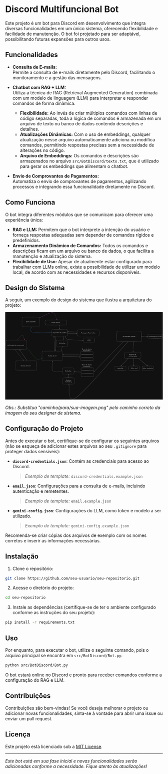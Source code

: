 # Discord Multifuncional Bot

Este projeto é um bot para Discord em desenvolvimento que integra diversas funcionalidades em um único sistema, oferecendo flexibilidade e facilidade de manutenção. O bot foi projetado para ser adaptável, possibilitando futuras expansões para outros usos.

## Funcionalidades

- **Consulta de E-mails:**  
  Permite a consulta de e-mails diretamente pelo Discord, facilitando o monitoramento e a gestão das mensagens.

- **Chatbot com RAG + LLM:**  
  Utiliza a técnica de RAG (Retrieval Augmented Generation) combinada com um modelo de linguagem (LLM) para interpretar e responder comandos de forma dinâmica.  
  - **Flexibilidade:** Ao invés de criar múltiplos comandos com linhas de código separadas, toda a lógica de comandos é armazenada em um arquivo de texto ou banco de dados contendo descrições e detalhes.  
  - **Atualizações Dinâmicas:** Com o uso de embeddings, qualquer atualização nesse arquivo automaticamente adiciona ou modifica comandos, permitindo respostas precisas sem a necessidade de alterações no código.
  - **Arquivo de Embeddings:** Os comandos e descrições são armazenados no arquivo `src/BotDiscord/texto.txt`, que é utilizado para gerar os embeddings que alimentam o chatbot.

- **Envio de Comprovantes de Pagamentos:**  
  Automatiza o envio de comprovantes de pagamentos, agilizando processos e integrando essa funcionalidade diretamente no Discord.

## Como Funciona

O bot integra diferentes módulos que se comunicam para oferecer uma experiência única:
- **RAG e LLM:** Permitem que o bot interprete a intenção do usuário e forneça respostas adequadas sem depender de comandos rígidos e predefinidos.
- **Armazenamento Dinâmico de Comandos:** Todos os comandos e descrições ficam em um arquivo ou banco de dados, o que facilita a manutenção e atualização do sistema.
- **Flexibilidade de Uso:** Apesar de atualmente estar configurado para trabalhar com LLMs online, existe a possibilidade de utilizar um modelo local, de acordo com as necessidades e recursos disponíveis.

## Design do Sistema

A seguir, um exemplo do design do sistema que ilustra a arquitetura do projeto:

![System Designer](images\ragbotsystem.png)

*Obs.: Substitua "caminho/para/sua-imagem.png" pelo caminho correto da imagem do seu designer de sistema.*

## Configuração do Projeto

Antes de executar o bot, certifique-se de configurar os seguintes arquivos (não se esqueça de adicionar estes arquivos ao seu `.gitignore` para proteger dados sensíveis):

- **`discord-credentials.json`**: Contém as credenciais para acesso ao Discord.  
  > *Exemplo de template:* `discord-credentials.example.json`

- **`email.json`**: Configurações para a consulta de e-mails, incluindo autenticação e remetentes.  
  > *Exemplo de template:* `email.example.json`

- **`gemini-config.json`**: Configurações do LLM, como token e modelo a ser utilizado.  
  > *Exemplo de template:* `gemini-config.example.json`

Recomenda-se criar cópias dos arquivos de exemplo com os nomes corretos e inserir as informações necessárias.

## Instalação

1. Clone o repositório:
```bash
git clone https://github.com/seu-usuario/seu-repositorio.git
```

2. Acesse o diretório do projeto:
```bash
cd seu-repositorio
```

3. Instale as dependências (certifique-se de ter o ambiente configurado conforme as instruções do seu projeto):
```bash
pip install -r requirements.txt
```

## Uso

Por enquanto, para executar o bot, utilize o seguinte comando, pois o arquivo principal se encontra em `src/BotDiscord/Bot.py`:
```bash
python src/BotDiscord/Bot.py
```

O bot estará online no Discord e pronto para receber comandos conforme a configuração do RAG e LLM.

## Contribuições

Contribuições são bem-vindas! Se você deseja melhorar o projeto ou adicionar novas funcionalidades, sinta-se à vontade para abrir uma issue ou enviar um pull request.

## Licença

Este projeto está licenciado sob a [MIT License](LICENSE).

---

*Este bot está em sua fase inicial e novas funcionalidades serão adicionadas conforme a necessidade. Fique atento às atualizações!*
